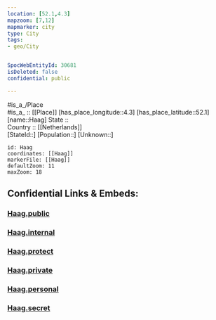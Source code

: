 ```yaml
---
location: [52.1,4.3] 
mapzoom: [7,12] 
mapmarker: city 
type: City
tags:
- geo/City


SpocWebEntityId: 30681
isDeleted: false
confidential: public

---
```

#is_a_/Place  
#is_a_ :: [[Place]] 
[has_place_longitude::4.3] 
[has_place_latitude::52.1] 
[name::Haag] 
State ::  
Country :: [[Netherlands]]  
[StateId::] 
[Population::] 
[Unknown::] 


```leaflet
id: Haag
coordinates: [[Haag]] 
markerFile: [[Haag]] 
defaultZoom: 11 
maxZoom: 18
```


## Confidential Links & Embeds: 

### [Haag.public](/_public/\Earth\Continent\Europe\Europe~West\Netherlands\Provinces~Netherlands\Zuid-Holland\CityHaag.public.md) 

### [Haag.internal](/_internal/\Earth\Continent\Europe\Europe~West\Netherlands\Provinces~Netherlands\Zuid-Holland\CityHaag.internal.md) 

### [Haag.protect](/_protect/\Earth\Continent\Europe\Europe~West\Netherlands\Provinces~Netherlands\Zuid-Holland\CityHaag.protect.md) 

### [Haag.private](/_private/\Earth\Continent\Europe\Europe~West\Netherlands\Provinces~Netherlands\Zuid-Holland\CityHaag.private.md) 

### [Haag.personal](/_personal/\Earth\Continent\Europe\Europe~West\Netherlands\Provinces~Netherlands\Zuid-Holland\CityHaag.personal.md) 

### [Haag.secret](/_secret/\Earth\Continent\Europe\Europe~West\Netherlands\Provinces~Netherlands\Zuid-Holland\CityHaag.secret.md)

